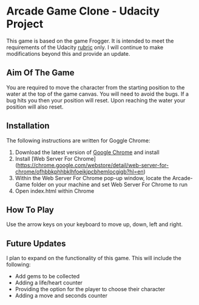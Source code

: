 # Arcade Game Clone - Udacity Project
This game is based on the game Frogger. It is intended to meet the requirements of the Udacity [rubric](https://review.udacity.com/#!/projects/2696458597/rubric) only. I will continue to make modifications beyond this and provide an update.

## Aim Of The Game
You are required to move the character from the starting position to the water at the top of the game canvas. You will need to avoid the bugs. If a bug hits you then your position will reset. Upon reaching the water your position will also reset.

## Installation
The following instructions are written for Goggle Chrome:
1. Download the latest version of [Google Chrome](https://www.google.com/chrome/) and install
2. Install [Web Server For Chrome] (https://chrome.google.com/webstore/detail/web-server-for-chrome/ofhbbkphhbklhfoeikjpcbhemlocgigb?hl=en)
3. Within the Web Server For Chrome pop-up window, locate the Arcade-Game folder on your machine and set Web Server For Chrome to run
4. Open index.html within Chrome

## How To Play
Use the arrow keys on your keyboard to move up, down, left and right.


## Future Updates
I plan to expand on the functionality of this game. This will include the following:
* Add gems to be collected
* Adding a life/heart counter
* Providing the option for the player to choose their character
* Adding a move and seconds counter
